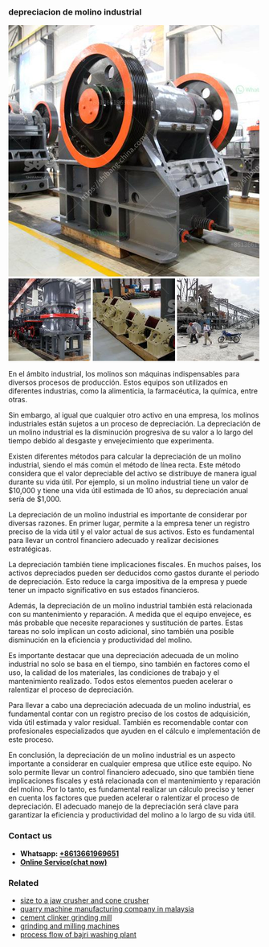 <h3>depreciacion de molino industrial</h3><img src='1708589460.jpg' alt=''><p>En el ámbito industrial, los molinos son máquinas indispensables para diversos procesos de producción. Estos equipos son utilizados en diferentes industrias, como la alimenticia, la farmacéutica, la química, entre otras.</p><p>Sin embargo, al igual que cualquier otro activo en una empresa, los molinos industriales están sujetos a un proceso de depreciación. La depreciación de un molino industrial es la disminución progresiva de su valor a lo largo del tiempo debido al desgaste y envejecimiento que experimenta.</p><p>Existen diferentes métodos para calcular la depreciación de un molino industrial, siendo el más común el método de línea recta. Este método considera que el valor depreciable del activo se distribuye de manera igual durante su vida útil. Por ejemplo, si un molino industrial tiene un valor de $10,000 y tiene una vida útil estimada de 10 años, su depreciación anual sería de $1,000.</p><p>La depreciación de un molino industrial es importante de considerar por diversas razones. En primer lugar, permite a la empresa tener un registro preciso de la vida útil y el valor actual de sus activos. Esto es fundamental para llevar un control financiero adecuado y realizar decisiones estratégicas.</p><p>La depreciación también tiene implicaciones fiscales. En muchos países, los activos depreciados pueden ser deducidos como gastos durante el periodo de depreciación. Esto reduce la carga impositiva de la empresa y puede tener un impacto significativo en sus estados financieros.</p><p>Además, la depreciación de un molino industrial también está relacionada con su mantenimiento y reparación. A medida que el equipo envejece, es más probable que necesite reparaciones y sustitución de partes. Estas tareas no solo implican un costo adicional, sino también una posible disminución en la eficiencia y productividad del molino.</p><p>Es importante destacar que una depreciación adecuada de un molino industrial no solo se basa en el tiempo, sino también en factores como el uso, la calidad de los materiales, las condiciones de trabajo y el mantenimiento realizado. Todos estos elementos pueden acelerar o ralentizar el proceso de depreciación.</p><p>Para llevar a cabo una depreciación adecuada de un molino industrial, es fundamental contar con un registro preciso de los costos de adquisición, vida útil estimada y valor residual. También es recomendable contar con profesionales especializados que ayuden en el cálculo e implementación de este proceso.</p><p>En conclusión, la depreciación de un molino industrial es un aspecto importante a considerar en cualquier empresa que utilice este equipo. No solo permite llevar un control financiero adecuado, sino que también tiene implicaciones fiscales y está relacionada con el mantenimiento y reparación del molino. Por lo tanto, es fundamental realizar un cálculo preciso y tener en cuenta los factores que pueden acelerar o ralentizar el proceso de depreciación. El adecuado manejo de la depreciación será clave para garantizar la eficiencia y productividad del molino a lo largo de su vida útil.</p><h3>Contact us</h3><ul><li><strong>Whatsapp:&nbsp;<a href="https://wa.me/8613661969651">+8613661969651</a></strong></li><li><a href="https://swt.shibang-china.com/?git&amp;zhl&amp;depreciacion de molino industrial"><strong>Online Service(chat now)</strong></a></li></ul><h3>Related</h3><ul><li><a href='size to a jaw crusher and cone crusher.md'>size to a jaw crusher and cone crusher</a></li><li><a href='quarry machine manufacturing company in malaysia.md'>quarry machine manufacturing company in malaysia</a></li><li><a href='cement clinker grinding mill.md'>cement clinker grinding mill</a></li><li><a href='grinding and milling machines.md'>grinding and milling machines</a></li><li><a href='process flow of bajri washing plant.md'>process flow of bajri washing plant</a></li></ul>